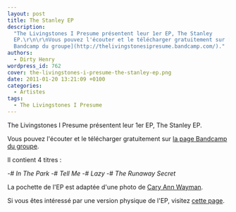 ```yaml
---
layout: post
title: The Stanley EP
description:
  "The Livingstones I Presume présentent leur 1er EP, The Stanley
  EP.\r\n\r\nVous pouvez l'écouter et le télécharger gratuitement sur [la page
  Bandcamp du groupe](http://thelivingstonesipresume.bandcamp.com/)."
authors:
  - Dirty Henry
wordpress_id: 762
cover: the-livingstones-i-presume-the-stanley-ep.png
date: 2011-01-20 13:21:09 +0100
categories:
  - Artistes
tags:
  - The Livingstones I Presume
---
```


The Livingstones I Presume présentent leur 1er EP, The Stanley EP.

Vous pouvez l'écouter et le télécharger gratuitement sur
[la page Bandcamp du groupe](http://thelivingstonesipresume.bandcamp.com/).

Il contient 4 titres :

-# _In The Park_ -# _Tell Me_ -# _Lazy_ -# _The Runaway Secret_

<object data="http://bandcamp.com/EmbeddedPlayer/album=3803626780/size=venti/bgcol=FFFFFF/linkcol=4285BB//" type="text/html" classid="clsid:D27CDB6E-AE6D-11cf-96B8-444553540000" width="400" height="100"><param name="movie" value="http://bandcamp.com/EmbeddedPlayer/album=3803626780/size=venti/bgcol=FFFFFF/linkcol=4285BB//"><param name="quality" value="high"><param name="allowNetworking" value="always"><param name="wmode" value="transparent"><param name="bgcolor" value="#FFFFFF"><param name="allowScriptAccess" value="never"><object data="http://bandcamp.com/EmbeddedPlayer/album=3803626780/size=venti/bgcol=FFFFFF/linkcol=4285BB//" type="text/html" width="400" height="100"></object></object>

La pochette de l'EP est adaptée d'une photo de
[Cary Ann Wayman](www.flickr.com/photos/yyellowbird/).

Si vous êtes intéressé par une version physique de l'EP, visitez
[cette page](952).
